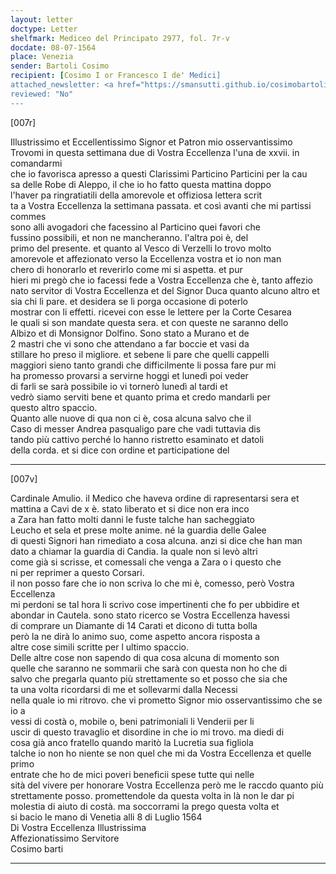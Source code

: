```yaml
---
layout: letter
doctype: Letter
shelfmark: Mediceo del Principato 2977, fol. 7r-v
docdate: 08-07-1564
place: Venezia
sender: Bartoli Cosimo
recipient: [Cosimo I or Francesco I de' Medici]
attached_newsletter: <a href="https://smansutti.github.io/cosimobartoli/texts/3079_079/">3079_079</a>
reviewed: "No"
---
```


[007r]  
  
  
Illustrissimo et Eccellentissimo Signor et Patron mio osservantissimo  
Trovomi in questa settimana due di Vostra Eccellenza l'una de xxvii. in comandarmi  
che io favorisca apresso a questi Clarissimi Particino Particini per la cau  
sa delle Robe di Aleppo, il che io ho fatto questa mattina doppo  
l'haver pa ringratiatili della amorevole et offiziosa lettera scrit  
ta a Vostra Eccellenza la settimana passata. et così avanti che mi partissi commes  
sono alli avogadori che facessino al Particino quei favori che  
fussino possibili, et non ne mancheranno. l'altra poi è, del  
primo del presente. et quanto al Vesco di Verzelli lo trovo molto  
amorevole et affezionato verso la Eccellenza vostra et io non man  
chero di honorarlo et reverirlo come mi si aspetta. et pur  
hieri mi pregò che io facessi fede a Vostra Eccellenza che è, tanto affezio  
nato servitor di Vostra Eccellenza et del Signor Duca quanto alcuno altro et  
sia chi li pare. et desidera se li porga occasione di poterlo  
mostrar con li effetti. ricevei con esse le lettere per la Corte Cesarea  
le quali si son mandate questa sera. et con queste ne saranno dello  
Albizo et di Monsignor Dolfino. Sono stato a Murano et de  
2 mastri che vi sono che attendano a far boccie et vasi da  
stillare ho preso il migliore. et sebene li pare che quelli cappelli  
maggiori sieno tanto grandi che difficilmente li possa fare pur mi  
ha promesso provarsi a servirne hoggi et lunedì poi veder  
di farli se sarà possibile io vi tornerò lunedì al tardi et  
vedrò siamo serviti bene et quanto prima et credo mandarli per  
questo altro spaccio.  
Quanto alle nuove di qua non ci è, cosa alcuna salvo che il  
Caso di messer Andrea pasqualigo pare che vadi tuttavia dis  
tando più cattivo perché lo hanno ristretto esaminato et datoli  
della corda. et si dice con ordine et participatione del  
  
---  

[007v]  
  
  
Cardinale Amulio. il Medico che haveva ordine di rapresentarsi sera et  
mattina a Cavi de x è. stato liberato et si dice non era inco  
a Zara han fatto molti danni le fuste talche han sacheggiato  
Leucho et sela et prese molte anime. né la guardia delle Galee  
di questi Signori han rimediato a cosa alcuna. anzi si dice che han man  
dato a chiamar la guardia di Candia. la quale non si levò altri  
come già si scrisse, et comessali che venga a Zara o i questo che  
ni per reprimer a questo Corsari.  
il non posso fare che io non scriva lo che mi è, comesso, però Vostra Eccellenza  
mi perdoni se tal hora li scrivo cose impertinenti che fo per ubbidire et  
abondar in Cautela. sono stato ricerco se Vostra Eccellenza havessi  
di comprare un Diamante di 14 Carati et dicono di tutta bolla  
però la ne dirà lo animo suo, come aspetto ancora risposta a  
altre cose simili scritte per l ultimo spaccio.  
Delle altre cose non sapendo di qua cosa alcuna di momento son  
quelle che saranno ne sommarii che sarà con questa non ho che di  
salvo che pregarla quanto più strettamente so et posso che sia che  
ta una volta ricordarsi di me et sollevarmi dalla Necessi  
nella quale io mi ritrovo. che vi prometto Signor mio osservantissimo che se io a  
vessi di costà o, mobile o, beni patrimoniali li Venderii per li  
uscir di questo travaglio et disordine in che io mi trovo. ma diedi di  
cosa già anco fratello quando maritò la Lucretia sua figliola  
talche io non ho niente se non quel che mi da Vostra Eccellenza et quelle primo  
entrate che ho de mici poveri beneficii spese tutte qui nelle  
sità del vivere per honorare Vostra Eccellenza però me le raccdo quanto più  
strettamente posso. promettendole da questa volta in là non le dar pi  
molestia di aiuto di costà. ma soccorrami la prego questa volta et  
si bacio le mano di Venetia alli 8 di Luglio 1564  
Di Vostra Eccellenza Illustrissima  
Affezionatissimo Servitore  
Cosimo barti  
  
---  

